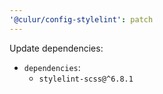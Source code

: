 ```yaml
---
'@culur/config-stylelint': patch
---
```


Update dependencies:

- `dependencies`:
  - `stylelint-scss@^6.8.1`
